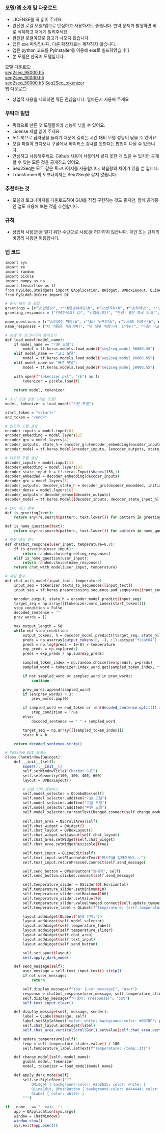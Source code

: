 ### 모델/앱 소개 및 다운로드                                                                                
+ LICENSE를 꼭 읽어 주세요.                                                                                                                                                                                                 
+ 완전한 로컬 모델/앱으로 안심하고 사용하셔도 좋습니다. 만약 문제가 발생하면 바로 삭제하고 저에게 알려주세요.
+ 완전한 로컬이므로 광고가 나오지 않습니다.
+ 앱은 exe 파일입니다. 다른 확장자로는 제작하지 않습니다.
+ 앱은 python 코드를 Pyinstaller를 이용해 exe로 빌드하였습니다.
+ 본 모델은 한국어 모델입니다.

모델 다운로드:                                                                                                   
[seq2seq_98000.h5](https://drive.google.com/file/d/13jwVJKOXsGiRwoMHI9dASlYEUsulsxs_/view?usp=drive_link)       
[seq2seq_90000.h5](https://drive.google.com/file/d/1eCgpFWnyJSX-JgShrnCTm4-LDit_cB0T/view?usp=drive_link)       
[seq2seq_50000.h5](https://drive.google.com/file/d/19tm0EH82sRCQQUbho6bLicw80kc1TI0s/view?usp=drive_link) 
[Seq2Seq_tokenizer](https://raw.githubusercontent.com/insect5386/AI/tokenizer/tokenizer.pkl)                
앱 다운로드:                                                                                                     



+ 상업적 사용을 제외하면 뭐든 괜찮습니다. 얼마든지 사용해 주세요 

### 부탁과 밑밥

+ 독학으로 만든 첫 모델들이라 성능이 낮을 수 있어요.
+ License 제발 읽어 주세요.
+ 노트북으로 딥러닝을 돌리기 때문에 걸리는 시간 대비 모델 성능이 낮을 수 있어요.
+ 모델 파일이 크다보니 구글에서 바이러스 검사를 못한다는 팝업이 나올 수 있습니다.
+ 안심하고 사용해주세요. Github 사용이 서툴어서 넣지 못한 게 있을 수 있지만 공개할 수 있는 모든 것을 공개하고 있어요.
+ Seq2Seq는 모두 같은 토크나이저를 사용합니다. 학습량의 차이가 있을 뿐 입니다.
+ Transformer의 토크나이저는 Seq2Seq와 같지 않습니다.

### 추천하는 것

+ 모델과 토크나이저를 다운로드하여 GUI를 직접 구현하는 것도 좋지만, 함께 공개중인 앱도 사용해 보는 것을 추천합니다.

### 규칙

+ 상업적 사용(돈을 벌기 위한 수단으로 사용)을 허가하지 않습니다. 개인 또는 단체의 비영리 사용만 허용합니다.
### 앱 코드
```bash
import sys
import re
import random
import pickle
import numpy as np
import tensorflow as tf
from PySide6.QtWidgets import QApplication, QWidget, QVBoxLayout, QLineEdit, QPushButton, QLabel, QScrollArea, QSlider, QComboBox
from PySide6.QtCore import Qt

# 인사 패턴 및 응답
greetings = [r"\b안녕\b", r"\b안녕하세요\b", r"\b반가워\b", r"\b하이\b", r"\b잘 지내\b"]
greeting_responses = ["안녕하세요! 😊", "반갑습니다!", "안녕! 좋은 하루 보내!", "하이~ 뭐 도와줄까?"]

name_questions = [r"\b이름이 뭐야\b", r"\b너 누구야\b", r"\b너의 이름은\b", r"\b너 뭐야\b"]
name_responses = ["내 이름은 마음이야!", "난 챗봇 마음이야, 반가워!", "마음이라고 불러줘! 😊"]

# 모델 및 토크나이저 불러오기
def load_model(model_name):
    if model_name == "기본 모델":
        model = tf.keras.models.load_model("seq2seq_model_90000.h5")
    elif model_name == "고급 모델":
        model = tf.keras.models.load_model("seq2seq_model_98000.h5")
    elif model_name == "빠른 모델":
        model = tf.keras.models.load_model("seq2seq_model_50000.h5")
    
    with open(f"tokenizer.pkl", "rb") as f:
        tokenizer = pickle.load(f)
    
    return model, tokenizer

# 초기 모델 설정 (기본 모델)
model, tokenizer = load_model("기본 모델")

start_token = "<start>"
end_token = "<end>"

# 인코더 모델 생성
encoder_inputs = model.input[0]
encoder_embedding = model.layers[2]
encoder_gru = model.layers[4]
encoder_outputs, state_h = encoder_gru(encoder_embedding(encoder_inputs))
encoder_model = tf.keras.Model(encoder_inputs, [encoder_outputs, state_h])

# 디코더 모델 생성
decoder_inputs = model.input[1]
decoder_embedding = model.layers[3]
decoder_state_input_h = tf.keras.Input(shape=(136,))
decoder_embedded = decoder_embedding(decoder_inputs)
decoder_gru = model.layers[5]
decoder_outputs, decoder_state_h = decoder_gru(decoder_embedded, initial_state=decoder_state_input_h)
decoder_dense = model.layers[6]
decoder_outputs = decoder_dense(decoder_outputs)
decoder_model = tf.keras.Model([decoder_inputs, decoder_state_input_h], [decoder_outputs, decoder_state_h])

# 인사 체크 함수
def is_greeting(text):
    return any(re.search(pattern, text.lower()) for pattern in greetings)

def is_name_question(text):
    return any(re.search(pattern, text.lower()) for pattern in name_questions)

# 챗봇 응답 함수
def chatbot_response(user_input, temperature=0.7):
    if is_greeting(user_input):
        return random.choice(greeting_responses)
    elif is_name_question(user_input):
        return random.choice(name_responses)
    return chat_with_model(user_input, temperature)

# 채팅 함수
def chat_with_model(input_text, temperature):
    input_seq = tokenizer.texts_to_sequences([input_text])
    input_seq = tf.keras.preprocessing.sequence.pad_sequences(input_seq, maxlen=40, padding="post")

    encoder_output, state_h = encoder_model.predict(input_seq)
    target_seq = np.array([[tokenizer.word_index[start_token]]])
    stop_condition = False
    decoded_sentence = ""
    prev_words = []

    max_output_length = 58
    while not stop_condition:
        output_tokens, h = decoder_model.predict([target_seq, state_h])
        preds = np.asarray(output_tokens[0, -1, :]).astype("float64")
        preds = np.log(preds + 1e-8) / temperature
        exp_preds = np.exp(preds)
        preds = exp_preds / np.sum(exp_preds)

        sampled_token_index = np.random.choice(len(preds), p=preds)
        sampled_word = tokenizer.index_word.get(sampled_token_index, "")

        if not sampled_word or sampled_word in prev_words:
            continue

        prev_words.append(sampled_word)
        if len(prev_words) > 3:
            prev_words.pop(0)

        if sampled_word == end_token or len(decoded_sentence.split()) >= max_output_length:
            stop_condition = True
        else:
            decoded_sentence += " " + sampled_word

        target_seq = np.array([[sampled_token_index]])
        state_h = h

    return decoded_sentence.strip()

# PySide6 GUI 클래스
class ChatWindow(QWidget):
    def __init__(self):
        super().__init__()
        self.setWindowTitle("Chatbot GUI")
        self.setGeometry(100, 100, 400, 600)
        layout = QVBoxLayout()

        # 모델 선택 콤보박스
        self.model_selector = QComboBox(self)
        self.model_selector.addItem("기본 모델")
        self.model_selector.addItem("고급 모델")
        self.model_selector.addItem("빠른 모델")
        self.model_selector.currentTextChanged.connect(self.change_model)
        
        self.chat_area = QScrollArea(self)
        self.chat_widget = QWidget()
        self.chat_layout = QVBoxLayout()
        self.chat_widget.setLayout(self.chat_layout)
        self.chat_area.setWidget(self.chat_widget)
        self.chat_area.setWidgetResizable(True)

        self.text_input = QLineEdit(self)
        self.text_input.setPlaceholderText("메시지를 입력하세요...")
        self.text_input.returnPressed.connect(self.send_message)

        self.send_button = QPushButton("보내기", self)
        self.send_button.clicked.connect(self.send_message)

        self.temperature_slider = QSlider(Qt.Horizontal)
        self.temperature_slider.setMinimum(10)
        self.temperature_slider.setMaximum(100)
        self.temperature_slider.setValue(70)
        self.temperature_slider.valueChanged.connect(self.update_temperature)
        self.temperature_label = QLabel(f"Temperature: {self.temperature_slider.value() / 100:.2f}", self)

        layout.addWidget(QLabel("모델 선택:"))
        layout.addWidget(self.model_selector)
        layout.addWidget(self.temperature_label)
        layout.addWidget(self.temperature_slider)
        layout.addWidget(self.chat_area)
        layout.addWidget(self.text_input)
        layout.addWidget(self.send_button)

        self.setLayout(layout)
        self.apply_dark_mode()

    def send_message(self):
        user_message = self.text_input.text().strip()
        if not user_message:
            return

        self.display_message(f"You: {user_message}", "user")
        response = chatbot_response(user_message, self.temperature_slider.value() / 100)
        self.display_message(f"마음이: {response}", "bot")
        self.text_input.clear()

    def display_message(self, message, sender):
        label = QLabel(message, self)
        label.setStyleSheet("color: white; background-color: #007BFF; padding: 5px; border-radius: 10px;" if sender == "bot" else "color: red; background-color: #f1f1f1; padding: 5px; border-radius: 10px;")
        self.chat_layout.addWidget(label)
        self.chat_area.verticalScrollBar().setValue(self.chat_area.verticalScrollBar().maximum())

    def update_temperature(self):
        temp = self.temperature_slider.value() / 100
        self.temperature_label.setText(f"Temperature: {temp:.2f}")

    def change_model(self, model_name):
        global model, tokenizer
        model, tokenizer = load_model(model_name)

    def apply_dark_mode(self):
        self.setStyleSheet("""
            QWidget { background-color: #2b2b2b; color: white; }
            QLineEdit, QPushButton { background-color: #444444; color: white; border: 1px solid #888888; }
            QLabel { color: white; }
        """)

if __name__ == "__main__":
    app = QApplication(sys.argv)
    window = ChatWindow()
    window.show()
    sys.exit(app.exec())
